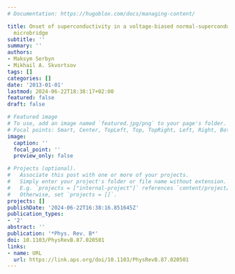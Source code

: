 ```yaml
---
# Documentation: https://hugoblox.com/docs/managing-content/

title: Onset of superconductivity in a voltage-biased normal-superconducting-normal
  microbridge
subtitle: ''
summary: ''
authors:
- Maksym Serbyn
- Mikhail A. Skvortsov
tags: []
categories: []
date: '2013-01-01'
lastmod: 2024-06-22T18:38:17+02:00
featured: false
draft: false

# Featured image
# To use, add an image named `featured.jpg/png` to your page's folder.
# Focal points: Smart, Center, TopLeft, Top, TopRight, Left, Right, BottomLeft, Bottom, BottomRight.
image:
  caption: ''
  focal_point: ''
  preview_only: false

# Projects (optional).
#   Associate this post with one or more of your projects.
#   Simply enter your project's folder or file name without extension.
#   E.g. `projects = ["internal-project"]` references `content/project/deep-learning/index.md`.
#   Otherwise, set `projects = []`.
projects: []
publishDate: '2024-06-22T16:38:16.851645Z'
publication_types:
- '2'
abstract: ''
publication: '*Phys. Rev. B*'
doi: 10.1103/PhysRevB.87.020501
links:
- name: URL
  url: https://link.aps.org/doi/10.1103/PhysRevB.87.020501
---
```

